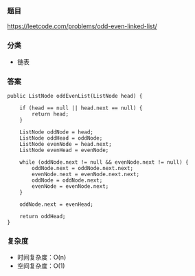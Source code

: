 ### 题目
https://leetcode.com/problems/odd-even-linked-list/

### 分类
* 链表

### 答案
```
public ListNode oddEvenList(ListNode head) {

    if (head == null || head.next == null) {
        return head;
    }
    
    ListNode oddNode = head;
    ListNode oddHead = oddNode;
    ListNode evenNode = head.next;
    ListNode evenHead = evenNode;
    
    while (oddNode.next != null && evenNode.next != null) {
        oddNode.next = oddNode.next.next;
        evenNode.next = evenNode.next.next;
        oddNode = oddNode.next;
        evenNode = evenNode.next;
    }
    
    oddNode.next = evenHead;
    
    return oddHead;
}
```

### 复杂度
* 时间复杂度：O(n)
* 空间复杂度：O(1)
